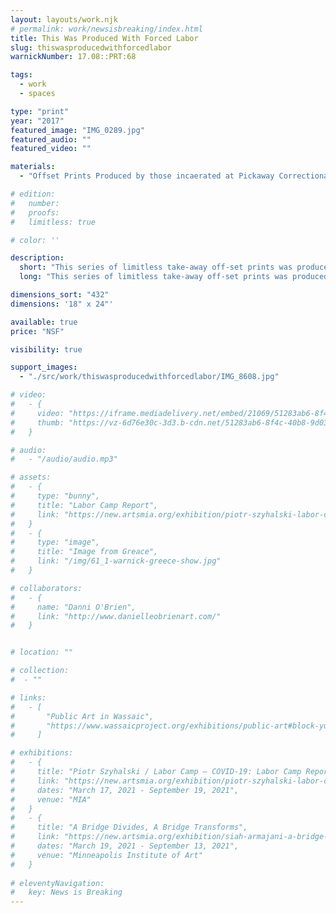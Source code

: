 ```yaml
---
layout: layouts/work.njk
# permalink: work/newsisbreaking/index.html
title: This Was Produced With Forced Labor
slug: thiswasproducedwithforcedlabor
warnickNumber: 17.08::PRT:68

tags:
  - work
  - spaces

type: "print"
year: "2017"
featured_image: "IMG_0289.jpg"
featured_audio: ""
featured_video: ""

materials: 
  - "Offset Prints Produced by those incaerated at Pickaway Correctional Institution"

# edition: 
#   number: 
#   proofs: 
#   limitless: true

# color: ''

description:
  short: "This series of limitless take-away off-set prints was produced by those incarcerated at the Pickaway Correctional Institution in Orient, Ohio. The prints retain the material charge and weight of their history, and as each viewer takes a print they wrestle with the issues of our contemporary system. The prints ultimately implicate all of us in the prison industrial complex. And once we have this knowledge we must choose how one should act. "
  long: "This series of limitless take-away off-set prints was produced by those incarcerated at the Pickaway Correctional Institution in Orient, Ohio. The prints retain the material charge and weight of their history, and as each viewer takes a print they wrestle with the issues of our contemporary system. The prints ultimately implicate all of us in the prison industrial complex. And once we have this knowledge we must choose how one should act. "

dimensions_sort: "432"
dimensions: '18" x 24"'

available: true
price: "NSF"

visibility: true

support_images: 
  - "./src/work/thiswasproducedwithforcedlabor/IMG_8608.jpg"

# video:
#   - {
#     video: "https://iframe.mediadelivery.net/embed/21069/51283ab6-8f4c-40b8-9d03-58ac4d71df9c",
#     thumb: "https://vz-6d76e30c-3d3.b-cdn.net/51283ab6-8f4c-40b8-9d03-58ac4d71df9c/thumbnail.jpg",
#   }

# audio:
#   - "/audio/audio.mp3"

# assets: 
#   - {
#     type: "bunny",
#     title: "Labor Camp Report",
#     link: "https://new.artsmia.org/exhibition/piotr-szyhalski-labor-camp-covid-19-labor-camp-report"
#   }
#   - {
#     type: "image",
#     title: "Image from Greace",
#     link: "/img/61_1-warnick-greece-show.jpg"
#   }

# collaborators:
#   - {
#     name: "Danni O'Brien",
#     link: "http://www.danielleobrienart.com/"
#   }


# location: ""

# collection:
#  - ""

# links:
#   - [
#       "Public Art in Wassaic",
#       "https://www.wassaicproject.org/exhibitions/public-art#block-yui_3_17_2_1_1635259463800_75918",
#     ]

# exhibitions:
#   - {
#     title: "Piotr Szyhalski / Labor Camp – COVID-19: Labor Camp Report",
#     link: "https://new.artsmia.org/exhibition/piotr-szyhalski-labor-camp-covid-19-labor-camp-report",
#     dates: "March 17, 2021 - September 19, 2021",
#     venue: "MIA"
#   }
#   - {
#     title: "A Bridge Divides, A Bridge Transforms",
#     link: "https://new.artsmia.org/exhibition/siah-armajani-a-bridge-divides-a-bridge-transforms",
#     dates: "March 19, 2021 - September 13, 2021",
#     venue: "Minneapolis Institute of Art"
#   }
  
# eleventyNavigation:
#   key: News is Breaking
---
```

